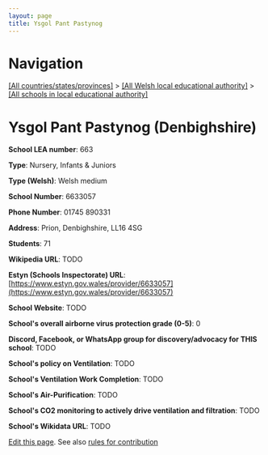 ```yaml
---
layout: page
title: Ysgol Pant Pastynog
---
```

# Navigation

[[All countries/states/provinces]](../../..) > [[All Welsh local educational authority]](../..) > [[All schools in local educational authority]](..)

# Ysgol Pant Pastynog (Denbighshire)

**School LEA number**: 663

**Type**: Nursery, Infants & Juniors

**Type (Welsh)**: Welsh medium

**School Number**: 6633057

**Phone Number**: 01745 890331

**Address**: Prion, Denbighshire, LL16 4SG

**Students**: 71

**Wikipedia URL**: TODO

**Estyn (Schools Inspectorate) URL**: [https://www.estyn.gov.wales/provider/6633057](https://www.estyn.gov.wales/provider/6633057)

**School Website**: TODO

**School's overall airborne virus protection grade (0-5)**: 0

**Discord, Facebook, or WhatsApp group for discovery/advocacy for THIS school**: TODO

**School's policy on Ventilation**: TODO

**School's Ventilation Work Completion**: TODO

**School's Air-Purification**: TODO

**School's CO2 monitoring to actively drive ventilation and filtration**: TODO

**School's Wikidata URL**: TODO




[Edit this page](https://github.com/ventilate-schools/Wales/edit/prif/./Denbighshire/Ysgol_Pant_Pastynog.md). See also [rules for contribution](../../../contribution-rules/)